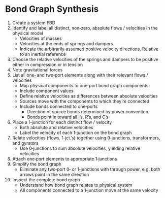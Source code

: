 # Bond Graph Synthesis
1. Create a system FBD
1. Identify and label all distinct, non‐zero, absolute flows / velocities in the physical model
    * Velocities of masses
    * Velocities at the ends of springs and dampers
    * Indicate the arbitrarily‐assumed positive velocity directions, Relative to an inertial reference
1. Choose the relative velocities of the springs and dampers to be positive either in compression or in tension
1. Note gravitational forces
1. List all one‐ and two‐port elements along with their relevant flows / velocities
    * Map physical components to one‐port bond graph components
    * Include component values
    * Define relative velocities as differences between absolute velocities
    * Sources move with the components to which they’re connected
    * Include bonds connected to one‐ports
        - Direction of source bonds determined by power convention
        - Bonds point in toward all I’s, R’s, and C’s
1. Place a 1‐junction for each distinct flow / velocity
    * Both absolute and relative velocities
    * Label the velocity of each 1‐junction on the bond graph
1. Relate velocities (flows, 1‐jct.’s) together using 0‐junctions, transformers, and gyrators
    * Use 0‐junctions to sum absolute velocities, yielding relative velocities
1. Attach one‐port elements to appropriate 1‐junctions
1. Simplify the bond graph
    * Eliminate any two‐port 0‐ or 1‐junctions with through power, e.g. both arrows point in the same direction
1. Inspect the complete bond graph
    * Understand how bond graph relates to physical system
    * All components connected to a 1‐junction move at the same velocity
